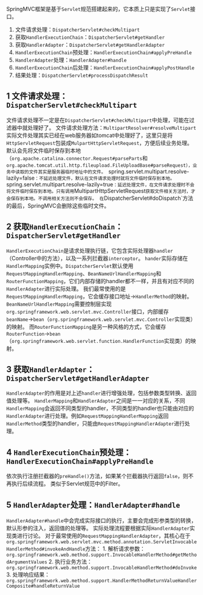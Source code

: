 SpringMVC框架是基于`Servlet`规范搭建起来的，它本质上只是实现了`Servlet`接口。

1. 文件请求处理：`DispatcherServlet#checkMultipart`
2. 获取`HandlerExecutionChain`：`DispatcherServlet#getHandler`
3. 获取`HandlerAdapter`：`DispatcherServlet#getHandlerAdapter`
4. `HandlerExecutionChain`预处理：`HandlerExecutionChain#applyPreHandle`
5. `HandlerAdapter`处理：`HandlerAdapter#handle`
6. `HandlerExecutionChain`后处理：`HandlerExecutionChain#applyPostHandle`
7. 结果处理：`DispatcherServlet#processDispatchResult`

## 1 文件请求处理：`DispatcherServlet#checkMultipart`
文件请求处理不一定是在`DispatcherServlet#checkMultipart`中处理，可能在过滤器中就处理好了。
文件请求处理方法：`MultipartResolver#resolveMultipart`
实际文件处理其实已经在web服务器如tomcat中处理好了，这里只是将`HttpServletRequest`包装成`MulpartHttpServletRequest`，方便后续业务处理。
默认会先将文件临时保存到本地（`org.apache.catalina.connector.Request#parseParts`和`org.apache.tomcat.util.http.fileupload.FileUploadBase#parseRequest），业务中读取的文件其实是服务器临时地址中的文件。
`spring.servlet.multipart.resolve-lazily=false`：不延迟处理文件，默认在文件请求处理时就将文件临时保存到本地。
`spring.servlet.multipart.resolve-lazily=true`：延迟处理文件，在文件请求处理时不会将文件临时保存到本地。只有调用`MultipartHttpServletRequest`获取文件相关方法时，才会保存到本地。不调用相关方法则不会保存。
在`DispatcherServlet#doDispatch`方法的最后，SpringMVC会删除这些临时文件。

## 2 获取`HandlerExecutionChain`：`DispatcherServlet#getHandler`
`HandlerExecutionChain`是请求处理执行链，它包含实际处理器`handler`（Controller中的方法），以及一系列拦截器`interceptor`。
`hander`实际存储在`HandlerMapping`实例中。`DispatcherServlet`默认使用`RequestMappingHandlerMapping`、`BeanNameUrlHandlerMapping`和`RouterFunctionMapping`，它们内部存储的handler都不一样，并且有对应不同的`HandlerAdapter`进行实际处理。
我们最常使用的是`RequestMappingHandlerMapping`，它会缓存接口地址→`HandlerMethod`的映射。
`BeanNameUrlHandlerMapping`需要控制层实现`org.springframework.web.servlet.mvc.Controller`接口，内部缓存`beanName`→`bean`（`org.springframework.web.servlet.mvc.Controller`实现类）的映射。
而`RouterFunctionMapping`是另一种风格的方式，它会缓存`RouterFunction`→`bean`（`org.springframework.web.servlet.function.HandlerFunction`实现类）的映射。

## 3 获取`HandlerAdapter`：`DispatcherServlet#getHandlerAdapter`
`HandlerAdapter`的作用是对上述`handler`进行增强处理，包括参数类型转换、返回值处理等。
`HandlerMapping`和`HandlerAdapter`之间是一一对应的关系，不同`HandlerMapping`会返回不同类型的handler，不同类型的handler也只能由对应的`HandlerAdapter`进行处理。例如`RequestMappingHandlerMapping`返回`HandlerMethod`类型的handler，只能由`RequestMappingHandlerAdapter`进行处理。

## 4 `HandlerExecutionChain`预处理：`HandlerExecutionChain#applyPreHandle`
依次执行注册拦截器的`preHandle()`方法，如果某个拦截器执行返回`false`，则不再执行后续流程。
类似于Servlet规范中的Filter。

## 5 `HandlerAdapter`处理：`HandlerAdapter#handle`
`HandlerAdapter#handle`中会完成实际接口的执行，主要会完成形参类型的转换，默认形参的注入，返回值的处理等。
实际处理流程要根据实际`HandlerAdapter`实现类进行讨论。
对于最常使用的`RequestMappingHandlerAdapter`，其核心在于`org.springframework.web.servlet.mvc.method.annotation.ServletInvocableHandlerMethod#invokeAndHandle`方法：
	1. 解析请求参数：`org.springframework.web.method.support.InvocableHandlerMethod#getMethodArgumentValues`
	2. 执行业务方法：`org.springframework.web.method.support.InvocableHandlerMethod#doInvoke`
	3. 处理响应结果：`org.springframework.web.method.support.HandlerMethodReturnValueHandlerComposite#handleReturnValue`
